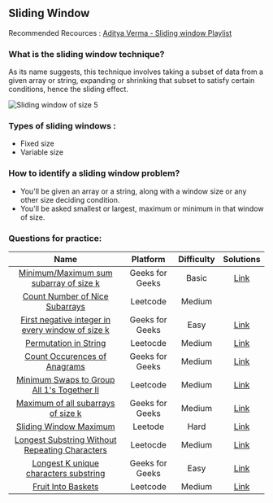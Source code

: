 ## Sliding Window

Recommended Recources : [Aditya Verma - Sliding window Playlist](https://www.youtube.com/playlist?list=PL_z_8CaSLPWeM8BDJmIYDaoQ5zuwyxnfj)

### What is the sliding window technique?
As its name suggests, this technique involves taking a subset of data from a given array or string, expanding or shrinking that subset to satisfy certain conditions, hence the sliding effect.

![Sliding window of size 5](https://i.stack.imgur.com/F6087.png")
<br />

### Types of sliding windows :
  * Fixed size
  * Variable size

### How to identify a sliding window problem?
  * You'll be given an array or a string, along with a window size or any other size deciding condition.
  * You'll be asked smallest or largest, maximum or minimum in that window of size.

### Questions for practice: <br />

| Name | Platform | Difficulty | Solutions |
|:----:|:--------:|:----------:|:---------:|
| [Minimum/Maximum sum subarray of size k](https://practice.geeksforgeeks.org/problems/max-sum-subarray-of-size-k5313/1) <br /> |  Geeks for Geeks | Basic | [Link](https://practice.geeksforgeeks.org/viewSol.php?subId=a9f054d54be24bb56d3b2c1ecd3bcedc&pid=703836&user=ankitkumar061000) |
| [Count Number of Nice Subarrays](https://leetcode.com/problems/count-number-of-nice-subarrays/) | Leetcode | Medium | |
| [First negative integer in every window of size k](https://practice.geeksforgeeks.org/problems/first-negative-integer-in-every-window-of-size-k3345/1) |    Geeks for Geeks   | Easy | [Link](https://practice.geeksforgeeks.org/viewSol.php?subId=f3a0f4e87bccb507f025a5e21cba396d&pid=703375&user=ankitkumar061000) |
| [Permutation in String](https://leetcode.com/problems/permutation-in-string/) | Leetocde | Medium | [Link](https://leetcode.com/submissions/detail/610344914/) |
| [Count Occurences of Anagrams ](https://practice.geeksforgeeks.org/problems/count-occurences-of-anagrams5839/1) <br /> | Geeks for Geeks | Medium | [Link](https://practice.geeksforgeeks.org/viewSol.php?subId=e5afdb93a9a7ff8926660f079e4a2a20&pid=702781&user=ankitkumar061000) |
| [Minimum Swaps to Group All 1's Together II](https://leetcode.com/problems/minimum-swaps-to-group-all-1s-together-ii/) | Leetcode | Medium | [Link](https://leetcode.com/submissions/detail/648702454/) |
| [Maximum of all subarrays of size k](https://practice.geeksforgeeks.org/problems/maximum-of-all-subarrays-of-size-k3101/1) | Geeks for Geeks | Medium | [Link](https://practice.geeksforgeeks.org/viewSol.php?subId=8cc87386ff1fc0f4940fd228882064a6&pid=701349&user=ankitkumar061000)|
| [Sliding Window Maximum](https://leetcode.com/problems/sliding-window-maximum/) | Leetode | Hard | [Link](https://leetcode.com/submissions/detail/653621903/) |
| [Longest Substring Without Repeating Characters](https://leetcode.com/problems/longest-substring-without-repeating-characters/) | Leetocde | Medium | [Link](https://leetcode.com/submissions/detail/637169828/) |
| [Longest K unique characters substring](https://practice.geeksforgeeks.org/problems/longest-k-unique-characters-substring0853/1#) | Geeks for Geeks | Easy | [Link](https://practice.geeksforgeeks.org/viewSol.php?subId=c8e139a9fd11149e5962d5d7a298e318&pid=703219&user=ankitkumar061000) |
| [Fruit Into Baskets](https://leetcode.com/problems/fruit-into-baskets/) | Leetcode | Medium | [Link](https://leetcode.com/submissions/detail/654004687/) |
